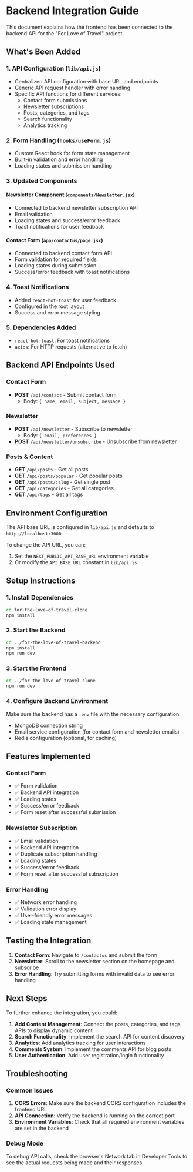 # Backend Integration Guide

This document explains how the frontend has been connected to the backend API for the "For Love of Travel" project.

## What's Been Added

### 1. API Configuration (`lib/api.js`)
- Centralized API configuration with base URL and endpoints
- Generic API request handler with error handling
- Specific API functions for different services:
  - Contact form submissions
  - Newsletter subscriptions
  - Posts, categories, and tags
  - Search functionality
  - Analytics tracking

### 2. Form Handling (`hooks/useForm.js`)
- Custom React hook for form state management
- Built-in validation and error handling
- Loading states and submission handling

### 3. Updated Components

#### Newsletter Component (`components/Newsletter.jsx`)
- Connected to backend newsletter subscription API
- Email validation
- Loading states and success/error feedback
- Toast notifications for user feedback

#### Contact Form (`app/contactus/page.jsx`)
- Connected to backend contact form API
- Form validation for required fields
- Loading states during submission
- Success/error feedback with toast notifications

### 4. Toast Notifications
- Added `react-hot-toast` for user feedback
- Configured in the root layout
- Success and error message styling

### 5. Dependencies Added
- `react-hot-toast`: For toast notifications
- `axios`: For HTTP requests (alternative to fetch)

## Backend API Endpoints Used

### Contact Form
- **POST** `/api/contact` - Submit contact form
  - Body: `{ name, email, subject, message }`

### Newsletter
- **POST** `/api/newsletter` - Subscribe to newsletter
  - Body: `{ email, preferences }`
- **POST** `/api/newsletter/unsubscribe` - Unsubscribe from newsletter

### Posts & Content
- **GET** `/api/posts` - Get all posts
- **GET** `/api/posts/popular` - Get popular posts
- **GET** `/api/posts/:slug` - Get single post
- **GET** `/api/categories` - Get all categories
- **GET** `/api/tags` - Get all tags

## Environment Configuration

The API base URL is configured in `lib/api.js` and defaults to `http://localhost:3000`. 

To change the API URL, you can:
1. Set the `NEXT_PUBLIC_API_BASE_URL` environment variable
2. Or modify the `API_BASE_URL` constant in `lib/api.js`

## Setup Instructions

### 1. Install Dependencies
```bash
cd for-the-love-of-travel-clone
npm install
```

### 2. Start the Backend
```bash
cd ../for-the-love-of-travel-backend
npm install
npm run dev
```

### 3. Start the Frontend
```bash
cd ../for-the-love-of-travel-clone
npm run dev
```

### 4. Configure Backend Environment
Make sure the backend has a `.env` file with the necessary configuration:
- MongoDB connection string
- Email service configuration (for contact form and newsletter emails)
- Redis configuration (optional, for caching)

## Features Implemented

### Contact Form
- ✅ Form validation
- ✅ Backend API integration
- ✅ Loading states
- ✅ Success/error feedback
- ✅ Form reset after successful submission

### Newsletter Subscription
- ✅ Email validation
- ✅ Backend API integration
- ✅ Duplicate subscription handling
- ✅ Loading states
- ✅ Success/error feedback
- ✅ Form reset after successful subscription

### Error Handling
- ✅ Network error handling
- ✅ Validation error display
- ✅ User-friendly error messages
- ✅ Loading state management

## Testing the Integration

1. **Contact Form**: Navigate to `/contactus` and submit the form
2. **Newsletter**: Scroll to the newsletter section on the homepage and subscribe
3. **Error Handling**: Try submitting forms with invalid data to see error handling

## Next Steps

To further enhance the integration, you could:

1. **Add Content Management**: Connect the posts, categories, and tags APIs to display dynamic content
2. **Search Functionality**: Implement the search API for content discovery
3. **Analytics**: Add analytics tracking for user interactions
4. **Comments System**: Implement the comments API for blog posts
5. **User Authentication**: Add user registration/login functionality

## Troubleshooting

### Common Issues

1. **CORS Errors**: Make sure the backend CORS configuration includes the frontend URL
2. **API Connection**: Verify the backend is running on the correct port
3. **Environment Variables**: Check that all required environment variables are set in the backend

### Debug Mode

To debug API calls, check the browser's Network tab in Developer Tools to see the actual requests being made and their responses.
